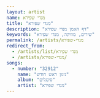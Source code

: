 ```yaml
---
layout: artist
name: מנדי שפירא
title: "מנדי שפירא"
description: "דף האמן מנדי שפירא"
keywords: "שירים, מוזיקה, מנדי שפירא"
permalink: /artists/מנדי-שפירא
redirect_from:
  - /artists/list/מנדי שפירא
  - /artists/מנדי-שפירא/
songs:
  - number: "32912"
    name: "ניגון ראש חודש"
    album: "סינגלים"
    artist: "מנדי שפירא"
---
```

